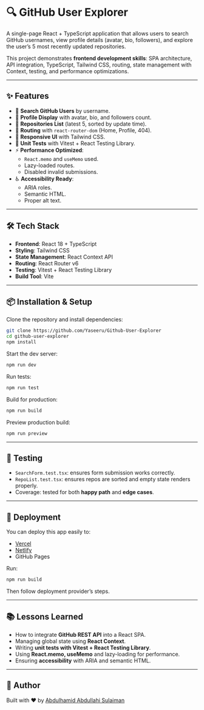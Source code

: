 # 🔍 GitHub User Explorer

A single-page React + TypeScript application that allows users to search GitHub usernames, view profile details (avatar, bio, followers), and explore the user’s 5 most recently updated repositories.  

This project demonstrates **frontend development skills**: SPA architecture, API integration, TypeScript, Tailwind CSS, routing, state management with Context, testing, and performance optimizations.

---

## ✨ Features
- 🔎 **Search GitHub Users** by username.
- 👤 **Profile Display** with avatar, bio, and followers count.
- 📂 **Repositories List** (latest 5, sorted by update time).
- 🚦 **Routing** with `react-router-dom` (Home, Profile, 404).
- 🎨 **Responsive UI** with Tailwind CSS.
- 🧪 **Unit Tests** with Vitest + React Testing Library.
- ⚡ **Performance Optimized**:
  - `React.memo` and `useMemo` used.
  - Lazy-loaded routes.
  - Disabled invalid submissions.
- ♿ **Accessibility Ready**:
  - ARIA roles.
  - Semantic HTML.
  - Proper alt text.

---

## 🛠️ Tech Stack
- **Frontend**: React 18 + TypeScript
- **Styling**: Tailwind CSS
- **State Management**: React Context API
- **Routing**: React Router v6
- **Testing**: Vitest + React Testing Library
- **Build Tool**: Vite

---

## 📦 Installation & Setup
Clone the repository and install dependencies:

```bash
git clone https://github.com/Yaseeru/Github-User-Explorer
cd github-user-explorer
npm install
````

Start the dev server:

```bash
npm run dev
```

Run tests:

```bash
npm run test
```

Build for production:

```bash
npm run build
```

Preview production build:

```bash
npm run preview
```

---

## 🧪 Testing

* `SearchForm.test.tsx`: ensures form submission works correctly.
* `RepoList.test.tsx`: ensures repos are sorted and empty state renders properly.
* Coverage: tested for both **happy path** and **edge cases**.

---

## 🚀 Deployment

You can deploy this app easily to:

* [Vercel](https://vercel.com/)
* [Netlify](https://www.netlify.com/)
* GitHub Pages

Run:

```bash
npm run build
```

Then follow deployment provider’s steps.

---

## 📚 Lessons Learned

* How to integrate **GitHub REST API** into a React SPA.
* Managing global state using **React Context**.
* Writing **unit tests with Vitest + React Testing Library**.
* Using **React.memo, useMemo** and lazy-loading for performance.
* Ensuring **accessibility** with ARIA and semantic HTML.

---

## 👤 Author

Built with ❤️ by [Abdulhamid Abdullahi Sulaiman](https://github.com/YOUR-USERNAME)

```